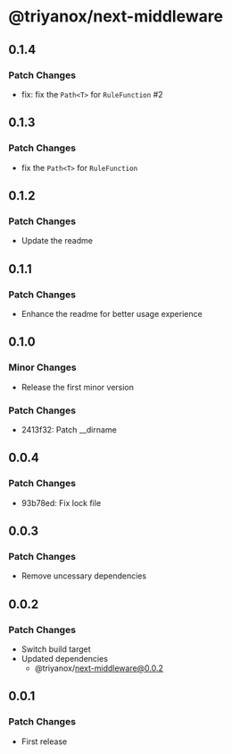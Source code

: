 # @triyanox/next-middleware

## 0.1.4

### Patch Changes

- fix: fix the `Path<T>` for `RuleFunction` #2

## 0.1.3

### Patch Changes

- fix the `Path<T>` for `RuleFunction`

## 0.1.2

### Patch Changes

- Update the readme

## 0.1.1

### Patch Changes

- Enhance the readme for better usage experience

## 0.1.0

### Minor Changes

- Release the first minor version

### Patch Changes

- 2413f32: Patch \_\_dirname

## 0.0.4

### Patch Changes

- 93b78ed: Fix lock file

## 0.0.3

### Patch Changes

- Remove uncessary dependencies

## 0.0.2

### Patch Changes

- Switch build target
- Updated dependencies
  - @triyanox/next-middleware@0.0.2

## 0.0.1

### Patch Changes

- First release
